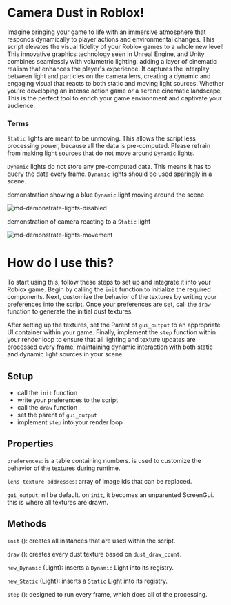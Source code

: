 # Camera Dust in Roblox!

Imagine bringing your game to life with an immersive atmosphere that responds dynamically to player actions and environmental changes. This script elevates the visual fidelity of your Roblox games to a whole new level! This innovative graphics technology seen in Unreal Engine, and Unity combines seamlessly with volumetric lighting, adding a layer of cinematic realism that enhances the player's experience. It captures the interplay between light and particles on the camera lens, creating a dynamic and engaging visual that reacts to both static and moving light sources. Whether you're developing an intense action game or a serene cinematic landscape, This is the perfect tool to enrich your game environment and captivate your audience.

### Terms
`Static` lights are meant to be unmoving. This allows the script less processing power, because all the data is pre-computed. Please refrain from making light sources that do not move around `Dynamic` lights.

`Dynamic` lights do not store any pre-computed data. This means it has to query the data every frame. `Dynamic` lights should be used sparingly in a scene.

demonstration showing a blue `Dynamic` light moving around the scene

![md-demonstrate-lights-disabled](https://github.com/user-attachments/assets/04e1199a-6928-4f1a-9115-f2db087a763c)

demonstration of camera reacting to a `Static` light

![md-demonstrate-lights-movement](https://github.com/user-attachments/assets/846108f6-07fc-4621-a0bd-05b7cdf8bb67)

# How do I use this?
To start using this, follow these steps to set up and integrate it into your Roblox game. Begin by calling the `init` function to initialize the required components. Next, customize the behavior of the textures by writing your preferences into the script. Once your preferences are set, call the `draw` function to generate the initial dust textures.

After setting up the textures, set the Parent of `gui_output` to an appropriate UI container within your game. Finally, implement the `step` function within your render loop to ensure that all lighting and texture updates are processed every frame, maintaining dynamic interaction with both static and dynamic light sources in your scene.

## Setup
 - call the `init` function
 - write your preferences to the script
 - call the `draw` function
 - set the parent of `gui_output`
 - implement `step` into your render loop


## Properties
`preferences`: is a table containing numbers. is used to customize the behavior of the textures during runtime.

`lens_texture_addresses`: array of image ids that can be replaced.

`gui_output`: nil be default. on `init`, it becomes an unparented ScreenGui. this is where all textures are drawn.
## Methods
`init` (): creates all instances that are used within the script.

`draw` (): creates every dust texture based on `dust_draw_count`.

`new_Dynamic` (Light): inserts a `Dynamic` Light into its registry.

`new_Static` (Light): inserts a `Static` Light into its registry.

`step` (): designed to run every frame, which does all of the processing.
